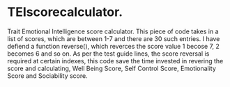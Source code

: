 # TEIscorecalculator.
Trait Emotional Intelligence score calculator.
This piece of code takes in a list of scores, which are between 1-7 and there are 30 such entries. I have defiend a function reverse(), which reverces the score value 1 becose 7, 2 becomes 6 and so on.
As per the test guide lines, the score reversal is required at certain indexes, this code save the time invested in revering the score and calculating, Well Being Score, Self Control Score, Emotionality Score and Sociability score. 
